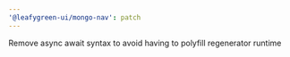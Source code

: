 ```yaml
---
'@leafygreen-ui/mongo-nav': patch
---
```


Remove async await syntax to avoid having to polyfill regenerator runtime
